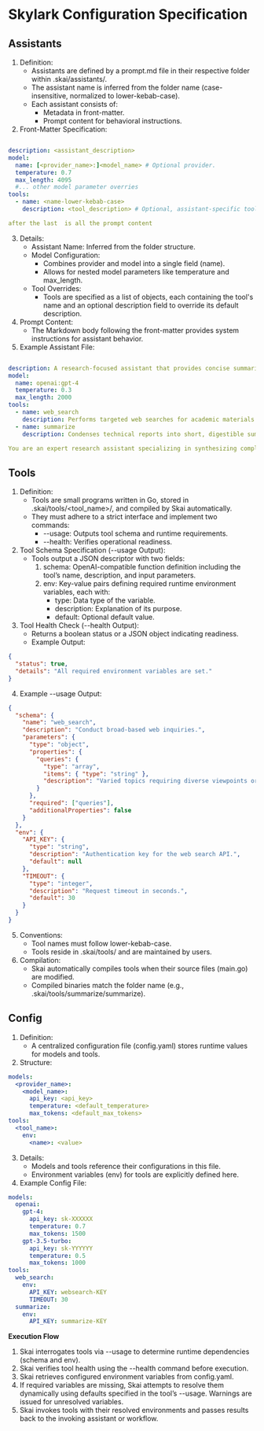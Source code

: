 # Skylark Configuration Specification

## Assistants
1. Definition:
    * Assistants are defined by a prompt.md file in their respective folder within .skai/assistants/.
    * The assistant name is inferred from the folder name (case-insensitive, normalized to lower-kebab-case).
    * Each assistant consists of:
        * Metadata in front-matter.
        * Prompt content for behavioral instructions.
2. Front-Matter Specification:
```yaml

description: <assistant_description>
model:
  name: [<provider_name>:]<model_name> # Optional provider.
  temperature: 0.7
  max_length: 4095
  #... other model parameter overries
tools:
  - name: <name-lower-kebab-case>
    description: <tool_description> # Optional, assistant-specific tool description.

after the last  is all the prompt content
```
3. Details:
    * Assistant Name: Inferred from the folder structure.
    * Model Configuration:
        * Combines provider and model into a single field (name).
        * Allows for nested model parameters like temperature and max_length.
    * Tool Overrides:
        * Tools are specified as a list of objects, each containing the tool's name and an optional description field to override its default description.
4. Prompt Content:
    * The Markdown body following the front-matter provides system instructions for assistant behavior.
5. Example Assistant File:
```yaml

description: A research-focused assistant that provides concise summaries and insights.
model:
  name: openai:gpt-4
  temperature: 0.3
  max_length: 2000
tools:
  - name: web_search
    description: Performs targeted web searches for academic materials.
  - name: summarize
    description: Condenses technical reports into short, digestible summaries.

You are an expert research assistant specializing in synthesizing complex information into clear, concise explanations. Always respond formally and include sources when applicable. Format your responses with Markdown headings and bullet points for clarity.
```
## Tools
1. Definition:
    * Tools are small programs written in Go, stored in .skai/tools/<tool_name>/, and compiled by Skai automatically.
    * They must adhere to a strict interface and implement two commands:
        * --usage: Outputs tool schema and runtime requirements.
        * --health: Verifies operational readiness.
2. Tool Schema Specification (--usage Output):
    * Tools output a JSON descriptor with two fields:
        1. schema: OpenAI-compatible function definition including the tool’s name, description, and input parameters.
        2. env: Key-value pairs defining required runtime environment variables, each with:
            * type: Data type of the variable.
            * description: Explanation of its purpose.
            * default: Optional default value.
3. Tool Health Check (--health Output):
    * Returns a boolean status or a JSON object indicating readiness.
    * Example Output:
```json
{
  "status": true,
  "details": "All required environment variables are set."
}
```
4. Example --usage Output:
```json
{
  "schema": {
    "name": "web_search",
    "description": "Conduct broad-based web inquiries.",
    "parameters": {
      "type": "object",
      "properties": {
        "queries": {
          "type": "array",
          "items": { "type": "string" },
          "description": "Varied topics requiring diverse viewpoints or deeper exploration."
        }
      },
      "required": ["queries"],
      "additionalProperties": false
    }
  },
  "env": {
    "API_KEY": {
      "type": "string",
      "description": "Authentication key for the web search API.",
      "default": null
    },
    "TIMEOUT": {
      "type": "integer",
      "description": "Request timeout in seconds.",
      "default": 30
    }
  }
}
```
5. Conventions:
    * Tool names must follow lower-kebab-case.
    * Tools reside in .skai/tools/ and are maintained by users.
6. Compilation:
    * Skai automatically compiles tools when their source files (main.go) are modified.
    * Compiled binaries match the folder name (e.g., .skai/tools/summarize/summarize).

## Config
1. Definition:
    * A centralized configuration file (config.yaml) stores runtime values for models and tools.
2. Structure:
```yaml
models:
  <provider_name>:
    <model_name>:
      api_key: <api_key>
      temperature: <default_temperature>
      max_tokens: <default_max_tokens>
tools:
  <tool_name>:
    env:
      <name>: <value>
```
3. Details:
    * Models and tools reference their configurations in this file.
    * Environment variables (env) for tools are explicitly defined here.
4. Example Config File:
```yaml
models:
  openai:
    gpt-4:
      api_key: sk-XXXXXX
      temperature: 0.7
      max_tokens: 1500
    gpt-3.5-turbo:
      api_key: sk-YYYYYY
      temperature: 0.5
      max_tokens: 1000
tools:
  web_search:
    env:
      API_KEY: websearch-KEY
      TIMEOUT: 30
  summarize:
    env:
      API_KEY: summarize-KEY
```

**Execution Flow**
1. Skai interrogates tools via --usage to determine runtime dependencies (schema and env).
2. Skai verifies tool health using the --health command before execution.
3. Skai retrieves configured environment variables from config.yaml.
4. If required variables are missing, Skai attempts to resolve them dynamically using defaults specified in the tool’s --usage. Warnings are issued for unresolved variables.
5. Skai invokes tools with their resolved environments and passes results back to the invoking assistant or workflow.
